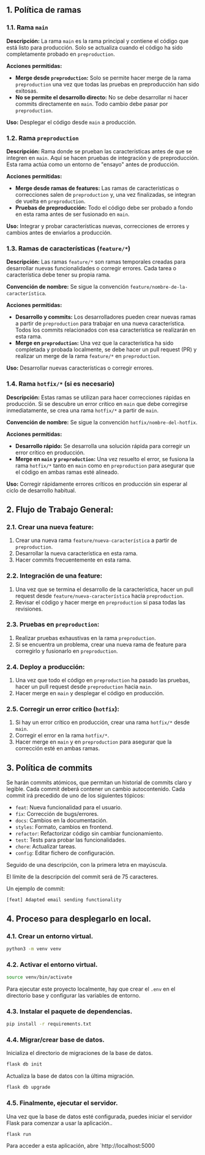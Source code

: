 ## 1. Política de ramas

### 1.1. Rama `main`
**Descripción:** La rama `main` es la rama principal y contiene el código que está listo para producción. Solo se actualiza cuando el código ha sido completamente probado en `preproduction`.

**Acciones permitidas:**
- **Merge desde `preproduction`:** Solo se permite hacer merge de la rama `preproduction` una vez que todas las pruebas en preproducción han sido exitosas.
- **No se permite el desarrollo directo:** No se debe desarrollar ni hacer commits directamente en `main`. Todo cambio debe pasar por `preproduction`.

**Uso:** Desplegar el código desde `main` a producción.

### 1.2. Rama `preproduction`
**Descripción:** Rama donde se prueban las características antes de que se integren en `main`. Aquí se hacen pruebas de integración y de preproducción. Esta rama actúa como un entorno de "ensayo" antes de producción.

**Acciones permitidas:**
- **Merge desde ramas de features:** Las ramas de características o correcciones salen de `preproduction` y, una vez finalizadas, se integran de vuelta en `preproduction`.
- **Pruebas de preproducción:** Todo el código debe ser probado a fondo en esta rama antes de ser fusionado en `main`.

**Uso:** Integrar y probar características nuevas, correcciones de errores y cambios antes de enviarlos a producción.

### 1.3. Ramas de características (`feature/*`)
**Descripción:** Las ramas `feature/*` son ramas temporales creadas para desarrollar nuevas funcionalidades o corregir errores. Cada tarea o característica debe tener su propia rama.

**Convención de nombre:** Se sigue la convención `feature/nombre-de-la-característica`.

**Acciones permitidas:**
- **Desarrollo y commits:** Los desarrolladores pueden crear nuevas ramas a partir de `preproduction` para trabajar en una nueva característica. Todos los commits relacionados con esa característica se realizarán en esta rama.
- **Merge en `preproduction`:** Una vez que la característica ha sido completada y probada localmente, se debe hacer un pull request (PR) y realizar un merge de la rama `feature/*` en `preproduction`.

**Uso:** Desarrollar nuevas características o corregir errores.

### 1.4. Rama `hotfix/*` (si es necesario)
**Descripción:** Estas ramas se utilizan para hacer correcciones rápidas en producción. Si se descubre un error crítico en `main` que debe corregirse inmediatamente, se crea una rama `hotfix/*` a partir de `main`.

**Convención de nombre:** Se sigue la convención `hotfix/nombre-del-hotfix`.

**Acciones permitidas:**
- **Desarrollo rápido:** Se desarrolla una solución rápida para corregir un error crítico en producción.
- **Merge en `main` y `preproduction`:** Una vez resuelto el error, se fusiona la rama `hotfix/*` tanto en `main` como en `preproduction` para asegurar que el código en ambas ramas esté alineado.

**Uso:** Corregir rápidamente errores críticos en producción sin esperar al ciclo de desarrollo habitual.

## 2. Flujo de Trabajo General:

### 2.1. Crear una nueva feature:
1. Crear una nueva rama `feature/nueva-característica` a partir de `preproduction`.
2. Desarrollar la nueva característica en esta rama.
3. Hacer commits frecuentemente en esta rama.

### 2.2. Integración de una feature:
1. Una vez que se termina el desarrollo de la característica, hacer un pull request desde `feature/nueva-característica` hacia `preproduction`.
2. Revisar el código y hacer merge en `preproduction` si pasa todas las revisiones.

### 2.3. Pruebas en `preproduction`:
1. Realizar pruebas exhaustivas en la rama `preproduction`.
2. Si se encuentra un problema, crear una nueva rama de feature para corregirlo y fusionarlo en `preproduction`.

### 2.4. Deploy a producción:
1. Una vez que todo el código en `preproduction` ha pasado las pruebas, hacer un pull request desde `preproduction` hacia `main`.
2. Hacer merge en `main` y desplegar el código en producción.

### 2.5. Corregir un error crítico (`hotfix`):
1. Si hay un error crítico en producción, crear una rama `hotfix/*` desde `main`.
2. Corregir el error en la rama `hotfix/*`.
3. Hacer merge en `main` y en `preproduction` para asegurar que la corrección esté en ambas ramas.

## 3. Política de commits
Se harán commits atómicos, que permitan un historial de commits claro y legible. Cada commit deberá contener un cambio autocontenido. Cada commit irá precedido de uno de los siguientes tópicos:

- `feat`: Nueva funcionalidad para el usuario.
- `fix`: Corrección de bugs/errores.
- `docs`: Cambios en la documentación.
- `styles`: Formato, cambios en frontend.
- `refactor`: Refactorizar código sin cambiar funcionamiento.
- `test`: Tests para probar las funcionalidades.
- `chore`: Actualizar tareas.
- `config`: Editar fichero de configuración.

Seguido de una descripción, con la primera letra en mayúscula.

El límite de la descripción del commit será de 75 caracteres.

Un ejemplo de commit: 

`[feat] Adapted email sending functionality`

## 4. Proceso para desplegarlo en local.

### 4.1. Crear un entorno virtual.

```bash
python3 -m venv venv
```

### 4.2. Activar el entorno virtual.

```bash
source venv/bin/activate
```

Para ejecutar este proyecto localmente, hay que crear el `.env` en el directorio base y configurar las variables de entorno.

### 4.3. Instalar el paquete de dependencias.

```bash
pip install -r requirements.txt
```

### 4.4. Migrar/crear base de datos.

Inicializa el directorio de migraciones de la base de datos.

```bash
flask db init
```

Actualiza la base de datos con la última migración.

```bash
flask db upgrade
```

### 4.5. Finalmente, ejecutar el servidor.

Una vez que la base de datos esté configurada, puedes iniciar el servidor Flask para comenzar a usar la aplicación..

```bash
flask run
```

Para acceder a esta aplicación, abre `http://localhost:5000
